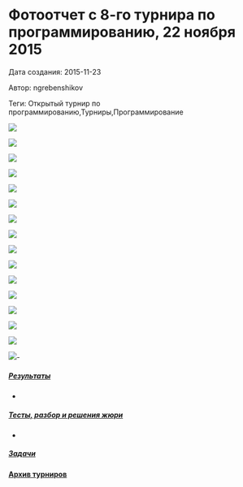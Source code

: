 # Фотоотчет с 8-го турнира по программированию, 22 ноября 2015

Дата создания: 2015-11-23

Автор: ngrebenshikov

Теги: Открытый турнир по программированию,Турниры,Программирование

 ![](../images/e27cc6cfdb.jpg)

 ![](../images/4dacc1d6c5.jpg)

 ![](../images/117599d5f1.jpg)

 ![](../images/38e195e24b.jpg)

 ![](../images/8c8242c201.jpg)

 ![](../images/bcefa34f48.jpg)

 ![](../images/32ae5c07a3.jpg)

 ![](../images/9d468f6ae7.jpg)

 ![](../images/b77b29a439.jpg)

 ![](../images/6e966b8b08.jpg)

 ![](../images/2dc46f98ae.jpg)

 ![](../images/df5de14d4a.jpg)

 ![](../images/e26ffb74b0.jpg)

 ![](../images/263cd2b640.jpg)

 ![](../images/7a41742cf9.jpg)

 ![](../images/e03bd37287.jpg)- 
##### [Результаты](http://contest.lambda-calculus.ru/9b0f16b9187244bc98c9f9f47694887c/standings.html)
- 
##### [Тесты, разбор и решения жюри](http://contest.lambda-calculus.ru/9b0f16b9187244bc98c9f9f47694887c/abakan-contest-2015-11-22.zip)
- 
##### [Задачи](http://contest.lambda-calculus.ru/9b0f16b9187244bc98c9f9f47694887c/statement.pdf)

  

#### [Архив турниров](http://lambda-calculus.ru/tag/Открытый%20турнир%20по%20программированию/)
